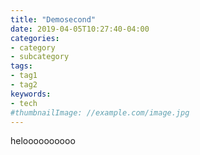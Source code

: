 ```yaml
---
title: "Demosecond"
date: 2019-04-05T10:27:40-04:00
categories:
- category
- subcategory
tags:
- tag1
- tag2
keywords:
- tech
#thumbnailImage: //example.com/image.jpg
---
```

heloooooooooo
<!--more-->
